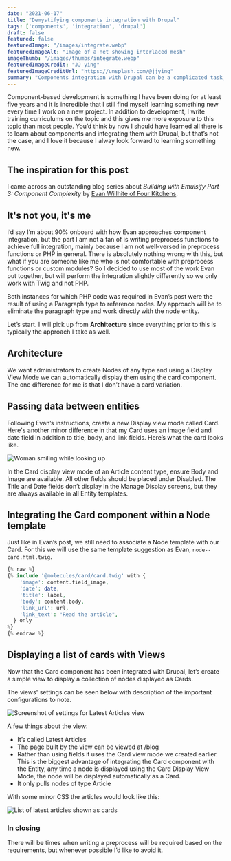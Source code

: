 ```yaml
---
date: "2021-06-17"
title: "Demystifying components integration with Drupal"
tags: ['components', 'integration', 'drupal']
draft: false
featured: false
featuredImage: "/images/integrate.webp"
featuredImageAlt: "Image of a net showing interlaced mesh"
imageThumb: "/images/thumbs/integrate.webp"
featuredImageCredit: "JJ ying"
featuredImageCreditUrl: "https://unsplash.com/@jjying"
summary: "Components integration with Drupal can be a complicated task, but there are also ways in which this task can be simplified.  This post shows you how."
---
```

Component-based development is something I have been doing for at least five years and it is incredible that I still find myself learning something new every time I work on a new project.  In addition to development, I write training curriculums on the topic and this gives me more exposure to this topic than most people.  You’d think by now I should have learned all there is to learn about components and integrating them with Drupal, but that’s not the case, and I love it because I alway look forward to learning something new.

## The inspiration for this post

I came across an outstanding blog series about _Building with Emulsify Part 3: Component Complexity_ by [Evan Willhite of Four Kitchens](https://www.fourkitchens.com/blog/development/building-emulsify-part-3-component-complexity/).

## It's not you, it's me

I’d say I’m about 90% onboard with how Evan approaches component integration, but the part I am not a fan of is writing preprocess functions to achieve full integration, mainly because I am not well-versed in preprocess functions or PHP in general. There is absolutely nothing wrong with this, but what if you are someone like me who is not comfortable with preprocess functions or custom modules?  So I decided to use most of the work Evan put together, but will perform the integration slightly differently so we only work with Twig and not PHP.

Both instances for which PHP code was required in Evan’s post were the result of using a Paragraph type to reference nodes.  My approach will be to eliminate the paragraph type and work directly with the node entity.

Let’s start.  I will pick up from **Architecture** since everything prior to this is typically the approach I take as well.

## Architecture

We want administrators to create Nodes of any type and using a Display View Mode we can automatically display them using the card component.  The one difference for me is that I don’t have a card variation.

## Passing data between entities

Following Evan’s instructions, create a new Display view mode called Card.  Here's another minor difference in that my Card uses an image field and date field in addition to title, body, and link fields.  Here’s what the card looks like.

<img style="display:inline" src="/images/card.png" alt="Woman smiling while looking up" />

In the Card display view mode of an Article content type, ensure Body and Image are available.  All other fields should be placed under Disabled.  The Title and Date fields don’t display in the Manage Display screens, but they are always available in all Entity templates.

## Integrating the Card component within a Node template

Just like in Evan’s post, we still need to associate a Node template with our Card.  For this we will use the same template suggestion as Evan, `node--card.html.twig`.

```php
{% raw %}
{% include '@molecules/card/card.twig' with {
    'image': content.field_image,
    'date': date,
    'title': label,
    'body': content.body,
    'link_url': url,
    'link_text': "Read the article",
  } only
%}
{% endraw %}
```

## Displaying a list of cards with Views

Now that the Card component has been integrated with Drupal, let’s create a simple view to display a collection of nodes displayed as Cards.

The views' settings can be seen below with description of the important configurations to note.

<img style="display:inline" src="/images/view.png" alt="Screenshot of settings for Latest Articles view" />

A few things about the view:

* It’s called Latest Articles
* The page built by the view can be viewed at /blog
* Rather than using fields it uses the Card view mode we created earlier.  This is the biggest advantage of integrating the Card component with the Entity, any time a node is displayed using the Card Display View Mode, the node will be displayed automatically as a Card.
* It only pulls nodes of type Article

With some minor CSS the articles would look like this:

<img style="display:inline" src="/images/latestarticles.png" alt="List of latest articles shown as cards" />

### In closing

There will be times when writing a preprocess will be required based on the requirements, but whenever possible I’d like to avoid it.
